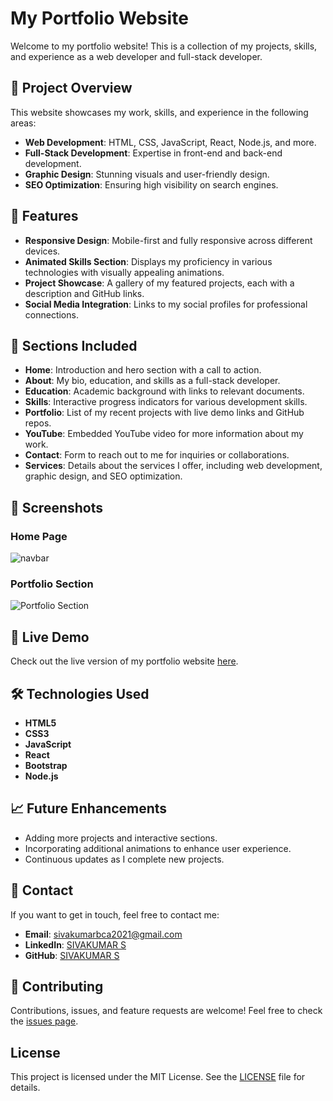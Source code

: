 # My Portfolio Website

Welcome to my portfolio website! This is a collection of my projects, skills, and experience as a web developer and full-stack developer.

## 🚀 Project Overview

This website showcases my work, skills, and experience in the following areas:
- **Web Development**: HTML, CSS, JavaScript, React, Node.js, and more.
- **Full-Stack Development**: Expertise in front-end and back-end development.
- **Graphic Design**: Stunning visuals and user-friendly design.
- **SEO Optimization**: Ensuring high visibility on search engines.

## 🌟 Features
- **Responsive Design**: Mobile-first and fully responsive across different devices.
- **Animated Skills Section**: Displays my proficiency in various technologies with visually appealing animations.
- **Project Showcase**: A gallery of my featured projects, each with a description and GitHub links.
- **Social Media Integration**: Links to my social profiles for professional connections.

## 📂 Sections Included

- **Home**: Introduction and hero section with a call to action.
- **About**: My bio, education, and skills as a full-stack developer.
- **Education**: Academic background with links to relevant documents.
- **Skills**: Interactive progress indicators for various development skills.
- **Portfolio**: List of my recent projects with live demo links and GitHub repos.
- **YouTube**: Embedded YouTube video for more information about my work.
- **Contact**: Form to reach out to me for inquiries or collaborations.
- **Services**: Details about the services I offer, including web development, graphic design, and SEO optimization.

## 📸 Screenshots

### Home Page
![navbar](https://github.com/user-attachments/assets/f5028fc4-4eb5-481e-b976-e81865be39f8)

### Portfolio Section
![Portfolio Section](./screenshots/portfolio.png)

## 🔗 Live Demo

Check out the live version of my portfolio website [here](https://yourwebsite.com).

## 🛠 Technologies Used
- **HTML5**
- **CSS3**
- **JavaScript**
- **React**
- **Bootstrap**
- **Node.js**

## 📈 Future Enhancements
- Adding more projects and interactive sections.
- Incorporating additional animations to enhance user experience.
- Continuous updates as I complete new projects.

## 📧 Contact
If you want to get in touch, feel free to contact me:
- **Email**: [sivakumarbca2021@gmail.com](mailto:sivakumarbca2021@gmail.com)
- **LinkedIn**: [SIVAKUMAR S](https://linkedin.com/in/yourprofile)
- **GitHub**: [SIVAKUMAR S](https://github.com/yourprofile)

## 🤝 Contributing

Contributions, issues, and feature requests are welcome! Feel free to check the [issues page](https://github.com/yourprofile/portfolio/issues).

## License

This project is licensed under the MIT License. See the [LICENSE](LICENSE) file for details.
